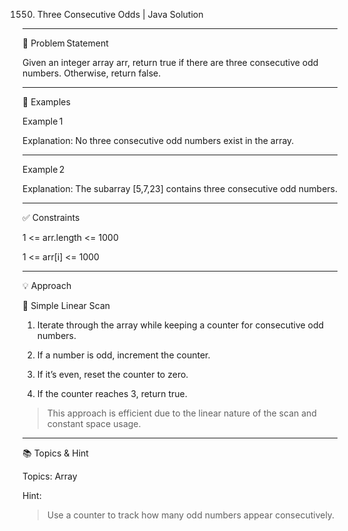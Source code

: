 1550. Three Consecutive Odds | Java Solution

  


---

🧩 Problem Statement

Given an integer array arr, return true if there are three consecutive odd numbers. Otherwise, return false.


---

🧠 Examples

Example 1

Explanation:
No three consecutive odd numbers exist in the array.


---

Example 2

Explanation:
The subarray [5,7,23] contains three consecutive odd numbers.


---

✅ Constraints

1 <= arr.length <= 1000

1 <= arr[i] <= 1000



---

💡 Approach

🔄 Simple Linear Scan

1. Iterate through the array while keeping a counter for consecutive odd numbers.


2. If a number is odd, increment the counter.


3. If it’s even, reset the counter to zero.


4. If the counter reaches 3, return true.



> This approach is efficient due to the linear nature of the scan and constant space usage.




---

📚 Topics & Hint

Topics: Array

Hint:

> Use a counter to track how many odd numbers appear consecutively.
